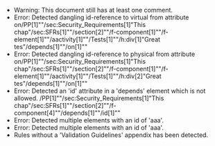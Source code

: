 * Warning: This document still has at least one comment.
* Error: Detected dangling id-reference to virtual from attribute
        on/PP[1]""/sec:Security_Requirements[1]"This chap"/sec:SFRs[1]""/section[2]""/f-component[1]""/f-element[1]""/aactivity[1]""/Tests[1]""/h:div[1]"Great tes"/depends[1]""/on[1]""
* Error: Detected dangling id-reference to physical from attribute
        on/PP[1]""/sec:Security_Requirements[1]"This chap"/sec:SFRs[1]""/section[2]""/f-component[1]""/f-element[1]""/aactivity[1]""/Tests[1]""/h:div[2]"Great tes"/depends[1]""/on[1]""
* Error: Detected an 'id' attribute in a 'depends' element which is not allowed.
          /PP[1]""/sec:Security_Requirements[1]"This chap"/sec:SFRs[1]""/section[2]""/f-component[4]""/depends[1]""/id[1]""
* Error: Detected multiple elements with an id of 'aaa'.
* Error: Detected multiple elements with an id of 'aaa'.
* Rules without a 'Validation Guidelines' appendix has been detected.
